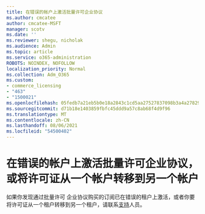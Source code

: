 ```yaml
---
title: 在错误的帐户上激活批量许可企业协议
ms.author: cmcatee
author: cmcatee-MSFT
manager: scotv
ms.date: ''
ms.reviewer: shegu, nicholak
ms.audience: Admin
ms.topic: article
ms.service: o365-administration
ROBOTS: NOINDEX, NOFOLLOW
localization_priority: Normal
ms.collection: Adm_O365
ms.custom:
- commerce_licensing
- "463"
- "1500021"
ms.openlocfilehash: 05fedb7a21eb5b0e18a2843c1cd5aa27527837098b3a4a278298d2e92d8da6d3
ms.sourcegitcommit: d71b18e1403859fbfc45ddd9a57c8ab68f4d9f96
ms.translationtype: MT
ms.contentlocale: zh-CN
ms.lasthandoff: 08/06/2021
ms.locfileid: "54500402"
---
```

# <a name="volume-licensing-enterprise-agreement-activated-on-the-wrong-account-or-transferring-licenses-from-one-account-to-another"></a>在错误的帐户上激活批量许可企业协议，或将许可证从一个帐户转移到另一个帐户

如果你发现通过批量许可 企业协议购买的订阅已在错误的租户上激活，或者你要将许可证从一个租户转移到另一个租户，请联系[支持](https://go.microsoft.com/fwlink/p/?linkid=518322)人员。 